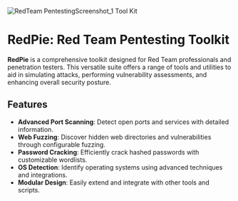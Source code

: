 ![RedTeam Pentesting![Screenshot_1](https://github.com/user-attachments/assets/e5993ef3-7fee-45e5-a881-3d7bd0ea15bc)
 Tool Kit](https://github.com/user-attachments/assets/91030554-b7aa-4b94-8c5e-b5313c81ec40)

# RedPie: Red Team Pentesting Toolkit

**RedPie** is a comprehensive toolkit designed for Red Team professionals and penetration testers. This versatile suite offers a range of tools and utilities to aid in simulating attacks, performing vulnerability assessments, and enhancing overall security posture.

## Features

- **Advanced Port Scanning**: Detect open ports and services with detailed information.
- **Web Fuzzing**: Discover hidden web directories and vulnerabilities through configurable fuzzing.
- **Password Cracking**: Efficiently crack hashed passwords with customizable wordlists.
- **OS Detection**: Identify operating systems using advanced techniques and integrations.
- **Modular Design**: Easily extend and integrate with other tools and scripts.

